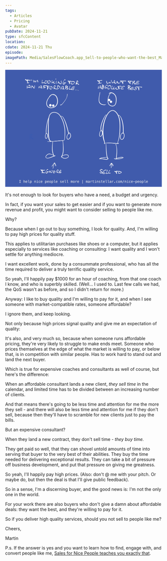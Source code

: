 ```yaml
---
tags:
  - Articles
  - Pricing
  - Avatar
pubDate: 2024-11-21
type: sfcContent
location: 
cdate: 2024-11-21 Thu
episode: 
imagePath: Media/SalesFlowCoach.app_Sell-to-people-who-want-the-best_MartinStellar.com.jpeg
---
```

![](Media/SalesFlowCoach.app_Sell-to-people-who-want-the-best_MartinStellar.com.jpeg)

It's not enough to look for buyers who have a need, a budget and urgency.

In fact, if you want your sales to get easier and if you want to generate more revenue and profit, you might want to consider selling to people like me.

Why?

Because when I go out to buy something, I look for quality. And, I'm willing to pay high prices for quality stuff.

This applies to utilitarian purchases like shoes or a computer, but it applies especially to services like coaching or consulting: I want quality and I won't settle for anything mediocre.

I want excellent work, done by a consummate professional, who has all the time required to deliver a truly terrific quality service.

So yeah, I'll happily pay $1000 for an hour of coaching, from that one coach I know, and who is superbly skilled. (Well... I used to. Last few calls we had, the QoS wasn't as before, and so I didn't return for more.)

Anyway: I like to buy quality and I'm willing to pay for it, and when I see someone with market-compatible rates, someone affordable?

I ignore them, and keep looking.

Not only because high prices signal quality and give me an expectation of quality:

It's also, and very much so, because when someone runs affordable pricing, they're very likely to struggle to make ends meet. Someone who prices themselves at the edge of what the market is willing to pay, or below that, is in competition with similar people. Has to work hard to stand out and land the next buyer.

Which is true for expensive coaches and consultants as well of course, but here's the difference:

When an affordable consultant lands a new client, *they sell time* in the calendar, and limited time has to be divided between an increasing number of clients.

And that means there's going to be less time and attention for me the more they sell - and there will also be less time and attention for me if they don't sell, because then they'll have to scramble for new clients just to pay the bills.

But an expensive consultant?

When they land a new contract, they don't sell time - *they buy time.*

They get paid so well, that they can shovel untold amounts of time into serving that buyer to the very best of their abilities. They buy the time needed for delivering exceptional results. They can take a bit of pressure off business development, and put that pressure on giving me greatness.

So yeah, I'll happily pay high prices. (Also: don't @ me with your pitch. Or maybe do, but then the deal is that I'll give public feedback).

So in a sense, I'm a discerning buyer, and the good news is: I'm not the only one in the world.

For your work there are also buyers who don't give a damn about affordable deals: they want the best, and they're willing to pay for it.

So if you deliver high quality services, should you not sell to people like me?

Cheers,

Martin

P.s. If the answer is yes and you want to learn how to find, engage with, and convert people like me, [Sales for Nice People teaches you exactly that](https://martinstellar.com/sales-for-nice-people-info/).